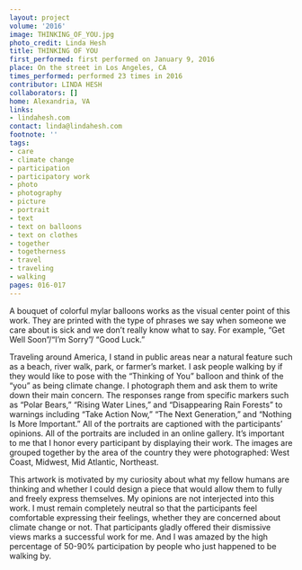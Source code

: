 ```yaml
---
layout: project
volume: '2016'
image: THINKING_OF_YOU.jpg
photo_credit: Linda Hesh
title: THINKING OF YOU
first_performed: first performed on January 9, 2016
place: On the street in Los Angeles, CA
times_performed: performed 23 times in 2016
contributor: LINDA HESH
collaborators: []
home: Alexandria, VA
links:
- lindahesh.com
contact: linda@lindahesh.com
footnote: ''
tags:
- care
- climate change
- participation
- participatory work
- photo
- photography
- picture
- portrait
- text
- text on balloons
- text on clothes
- together
- togetherness
- travel
- traveling
- walking
pages: 016-017
---
```


A bouquet of colorful mylar balloons works as the visual center point of this work. They are printed with the type of phrases we say when someone we care about is sick and we don’t really know what to say. For example, “Get Well Soon”/“I’m Sorry”/ “Good Luck.”

Traveling around America, I stand in public areas near a natural feature such as a beach, river walk, park, or farmer’s market. I ask people walking by if they would like to pose with the “Thinking of You” balloon and think of the “you” as being climate change. I photograph them and ask them to write down their main concern. The responses range from specific markers such as “Polar Bears,” “Rising Water Lines,” and “Disappearing Rain Forests” to warnings including “Take Action Now,” “The Next Generation,” and “Nothing Is More Important.” All of the portraits are captioned with the participants’ opinions. All of the portraits are included in an online gallery. It’s important to me that I honor every participant by displaying their work. The images are grouped together by the area of the country they were photographed: West Coast, Midwest, Mid Atlantic, Northeast.

This artwork is motivated by my curiosity about what my fellow humans are thinking and whether I could design a piece that would allow them to fully and freely express themselves. My opinions are not interjected into this work. I must remain completely neutral so that the participants feel comfortable expressing their feelings, whether they are concerned about climate change or not. That participants gladly offered their dismissive views marks a successful work for me. And I was amazed by the high percentage of 50-90% participation by people who just happened to be walking by.
